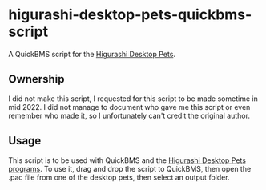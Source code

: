 # higurashi-desktop-pets-quickbms-script
A QuickBMS script for the [Higurashi Desktop Pets](https://archive.org/details/higurashi-desktop-pets).

## Ownership
I did not make this script, I requested for this script to be made sometime in mid 2022. I did not manage to document who gave me this script or even remember who made it, so I unfortunately can't credit the original author.

## Usage
This script is to be used with QuickBMS and the [Higurashi Desktop Pets programs](https://archive.org/details/higurashi-desktop-pets). To use it, drag and drop the script to QuickBMS, then open the .pac file from one of the desktop pets, then select an output folder.

